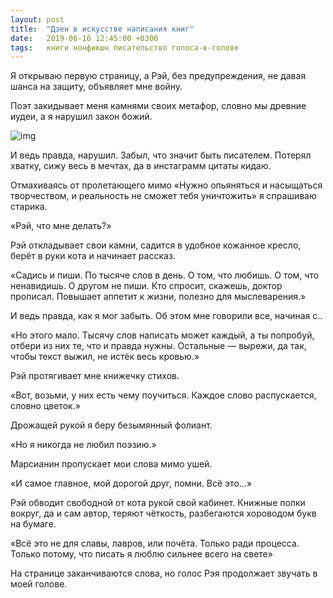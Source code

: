 ```yaml
---
layout: post
title:  "Дзен в искусстве написания книг"
date:   2019-06-16 12:45:00 +0300
tags:   книги нонфикшн писательство голоса-в-голове
---
```


Я открываю первую страницу, а Рэй, без предупреждения, не давая шанса на защиту, объявляет мне войну. 

Поэт закидывает меня камнями своих метафор, словно мы древние иудеи, а я нарушил закон божий. 

![img](https://pp.userapi.com/c849220/v849220566/1bd203/auEEu4B483U.jpg)

<!--excerpt-->

И ведь правда, нарушил. Забыл, что значит быть писателем. Потерял хватку, сижу весь в мечтах, да в инстаграмм цитаты кидаю. 

Отмахиваясь от пролетающего мимо «Нужно опьяняться и насыщаться творчеством, и реальность не сможет тебя уничтожить» я спрашиваю старика. 

«Рэй, что мне делать?» 

Рэй откладывает свои камни, садится в удобное кожанное кресло, берёт в руки кота и начинает рассказ. 

«Садись и пиши. По тысяче слов в день. О том, что любишь. О том, что ненавидишь. О другом не пиши. Кто спросит, скажешь, доктор прописал. Повышает аппетит к жизни, полезно для мыслеварения.» 

И ведь правда, как я мог забыть. Об этом мне говорили все, начиная с.. 

«Но этого мало. Тысячу слов написать может каждый, а ты попробуй, отбери из них те, что и правда нужны. Остальные — вырежи, да так, чтобы текст выжил, не истёк весь кровью.» 

Рэй протягивает мне книжечку стихов. 

«Вот, возьми, у них есть чему поучиться. Каждое слово распускается, словно цветок.» 

Дрожащей рукой я беру безымянный фолиант. 

«Но я никогда не любил поэзию.» 

Марсианин пропускает мои слова мимо ушей. 

«И самое главное, мой дорогой друг, помни. Всё это...» 

Рэй обводит свободной от кота рукой свой кабинет. Книжные полки вокруг, да и сам автор, теряют чёткость, разбегаются хороводом букв на бумаге. 

«Всё это не для славы, лавров, или почёта. Только ради процесса. Только потому, что писать я люблю сильнее всего на свете» 

На странице заканчиваются слова, но голос Рэя продолжает звучать в моей голове.

